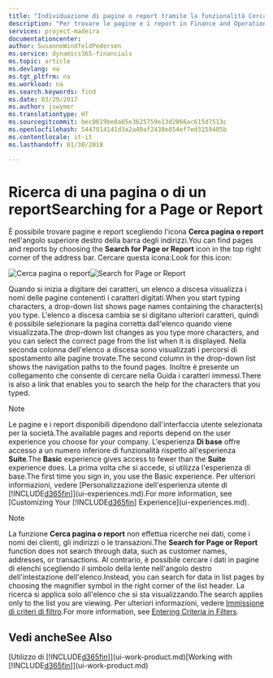```yaml
---
title: "Individuazione di pagine o report tramite la funzionalità Cerca pagina o report | Documenti Microsoft"
description: "Per trovare le pagine e i report in Finance and Operations, Business edition, è possibile utilizzare la funzionalità Cerca pagina o report."
services: project-madeira
documentationcenter: 
author: SusanneWindfeldPedersen
ms.service: dynamics365-financials
ms.topic: article
ms.devlang: na
ms.tgt_pltfrm: na
ms.workload: na
ms.search.keywords: find
ms.date: 03/29/2017
ms.author: jswymer
ms.translationtype: HT
ms.sourcegitcommit: bec0619be0a65e3625759e13d2866ac615d7513c
ms.openlocfilehash: 5447914141d3a2a40af2438e854ef7ed3159405b
ms.contentlocale: it-it
ms.lasthandoff: 01/30/2018

---
```

# <a name="searching-for-a-page-or-report"></a><span data-ttu-id="d3ad3-103">Ricerca di una pagina o di un report</span><span class="sxs-lookup"><span data-stu-id="d3ad3-103">Searching for a Page or Report</span></span>
<span data-ttu-id="d3ad3-104">È possibile trovare pagine e report scegliendo l'icona **Cerca pagina o report** nell'angolo superiore destro della barra degli indirizzi.</span><span class="sxs-lookup"><span data-stu-id="d3ad3-104">You can find pages and reports by choosing the **Search for Page or Report** icon in the top right corner of the address bar.</span></span> <span data-ttu-id="d3ad3-105">Cercare questa icona:</span><span class="sxs-lookup"><span data-stu-id="d3ad3-105">Look for this icon:</span></span>

<span data-ttu-id="d3ad3-106">![Cerca pagina o report](media/ui-search/search.png "Cerca pagina o report")</span><span class="sxs-lookup"><span data-stu-id="d3ad3-106">![Search for Page or Report](media/ui-search/search.png "Search for Page or Report")</span></span>

<span data-ttu-id="d3ad3-107">Quando si inizia a digitare dei caratteri, un elenco a discesa visualizza i nomi delle pagine contenenti i caratteri digitati.</span><span class="sxs-lookup"><span data-stu-id="d3ad3-107">When you start typing characters, a drop-down list shows page names containing the character(s) you type.</span></span> <span data-ttu-id="d3ad3-108">L'elenco a discesa cambia se si digitano ulteriori caratteri, quindi è possibile selezionare la pagina corretta dall'elenco quando viene visualizzata.</span><span class="sxs-lookup"><span data-stu-id="d3ad3-108">The drop-down list changes as you type more characters, and you can select the correct page from the list when it is displayed.</span></span> <span data-ttu-id="d3ad3-109">Nella seconda colonna dell'elenco a discesa sono visualizzati i percorsi di spostamento alle pagine trovate.</span><span class="sxs-lookup"><span data-stu-id="d3ad3-109">The second column in the drop-down list shows the navigation paths to the found pages.</span></span> <span data-ttu-id="d3ad3-110">Inoltre è presente un collegamento che consente di cercare nella Guida i caratteri immessi.</span><span class="sxs-lookup"><span data-stu-id="d3ad3-110">There is also a link that enables you to search the help for the characters that you typed.</span></span>

> [!NOTE]  
>   <span data-ttu-id="d3ad3-111">Le pagine e i report disponibili dipendono dall'interfaccia utente selezionata per la società.</span><span class="sxs-lookup"><span data-stu-id="d3ad3-111">The available pages and reports depend on the user experience you choose for your company.</span></span> <span data-ttu-id="d3ad3-112">L'esperienza **Di base** offre accesso a un numero inferiore di funzionalità rispetto all'esperienza **Suite**.</span><span class="sxs-lookup"><span data-stu-id="d3ad3-112">The **Basic** experience gives access to fewer than the **Suite** experience does.</span></span> <span data-ttu-id="d3ad3-113">La prima volta che si accede, si utilizza l'esperienza di base.</span><span class="sxs-lookup"><span data-stu-id="d3ad3-113">The first time you sign in, you use the Basic experience.</span></span> <span data-ttu-id="d3ad3-114">Per ulteriori informazioni, vedere [Personalizzazione dell'esperienza utente di [!INCLUDE[d365fin](includes/d365fin_md.md)]](ui-experiences.md).</span><span class="sxs-lookup"><span data-stu-id="d3ad3-114">For more information, see [Customizing Your  [!INCLUDE[d365fin](includes/d365fin_md.md)] Experience](ui-experiences.md).</span></span>

> [!NOTE]  
>   <span data-ttu-id="d3ad3-115">La funzione **Cerca pagina o report** non effettua ricerche nei dati, come i nomi dei clienti, gli indirizzi o le transazioni.</span><span class="sxs-lookup"><span data-stu-id="d3ad3-115">The **Search for Page or Report** function does not search through data, such as customer names, addresses, or transactions.</span></span> <span data-ttu-id="d3ad3-116">Al contrario, è possibile cercare i dati in pagine di elenchi scegliendo il simbolo della lente nell'angolo destro dell'intestazione dell'elenco.</span><span class="sxs-lookup"><span data-stu-id="d3ad3-116">Instead, you can search for data in list pages by choosing the magnifier symbol in the right corner of the list header.</span></span> <span data-ttu-id="d3ad3-117">La ricerca si applica solo all'elenco che si sta visualizzando.</span><span class="sxs-lookup"><span data-stu-id="d3ad3-117">The search applies only to the list you are viewing.</span></span> <span data-ttu-id="d3ad3-118">Per ulteriori informazioni, vedere [Immissione di criteri di filtro](ui-enter-criteria-filters.md).</span><span class="sxs-lookup"><span data-stu-id="d3ad3-118">For more information, see [Entering Criteria in Filters](ui-enter-criteria-filters.md).</span></span>

## <a name="see-also"></a><span data-ttu-id="d3ad3-119">Vedi anche</span><span class="sxs-lookup"><span data-stu-id="d3ad3-119">See Also</span></span>
<span data-ttu-id="d3ad3-120">[Utilizzo di [!INCLUDE[d365fin](includes/d365fin_md.md)]](ui-work-product.md)</span><span class="sxs-lookup"><span data-stu-id="d3ad3-120">[Working with [!INCLUDE[d365fin](includes/d365fin_md.md)]](ui-work-product.md)</span></span>

